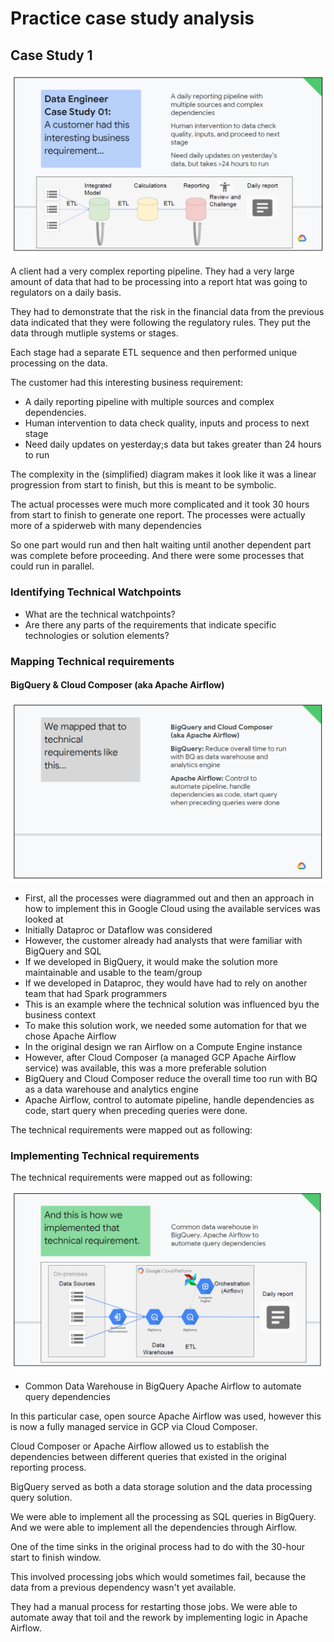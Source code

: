 # Practice case study analysis

## Case Study 1

![case-study-1](./imgs/case-study-1.PNG)

A client had a very complex reporting pipeline. They had a very large amount of data that had to be processing into a report htat was going to regulators on a daily basis.

They had to demonstrate that the risk in the financial data from the previous data indicated that they were following the regulatory rules. They put the data through mutliple systems or stages.

Each stage had a separate ETL sequence and then performed unique processing on the data.

The customer had this interesting business requirement:

- A daily reporting pipeline with multiple sources and complex dependencies.
- Human intervention to data check quality, inputs and process to next stage
- Need daily updates on yesterday;s data but takes greater than 24 hours to run

The complexity in the (simplified) diagram makes it look like it was a linear progression from start to finish, but this is meant to be symbolic.

The actual processes were much more complicated and it took 30 hours from start to finish to generate one report. The processes were actually more of a spiderweb with many dependencies

So one part would run and then halt waiting until another dependent part was complete before proceeding. And there were some processes that could run in parallel.

### Identifying Technical Watchpoints

- What are the technical watchpoints?
- Are there any parts of the requirements that indicate specific technologies or solution elements?

### Mapping Technical requirements

#### BigQuery & Cloud Composer (aka Apache Airflow)

![case-study-ans](./imgs/case-study-1-ans.PNG)

- First, all the processes were diagrammed out and then an approach in how to implement this in Google Cloud using the available services was looked at
- Initially Dataproc or Dataflow was considered
- However, the customer already had analysts that were familiar with BigQuery and SQL
- If we developed in BigQuery, it would make the solution more maintainable and usable to the team/group
- If we developed in Dataproc, they would have had to rely on another team that had Spark programmers
- This is an example where the technical solution was influenced byu the business context
- To make this solution work, we needed some automation for that we chose Apache Airflow
- In the original design we ran Airflow on a Compute Engine instance
- However, after Cloud Composer (a managed GCP Apache Airflow service) was available, this was a more preferable solution
- BigQuery and Cloud Composer reduce the overall time too run with BQ as a data warehouse and analytics engine
- Apache Airflow, control to automate pipeline, handle dependencies as code, start query when preceding queries were done.

The technical requirements were mapped out as following:

### Implementing Technical requirements

The technical requirements were mapped out as following:

![implement-reqs](./imgs/implement-reqs.PNG)

- Common Data Warehouse in BigQuery Apache Airflow to automate query dependencies

In this particular case, open source Apache Airflow was used, however this is now a fully managed service in GCP via Cloud Composer.

Cloud Composer or Apache Airflow allowed us to establish the dependencies between different queries that existed in the original reporting process.

BigQuery served as both a data storage solution and the data processing query solution.

We were able to implement all the processing as SQL queries in BigQuery. And we were able to implement all the dependencies through Airflow.

One of the time sinks in the original process had to do with the 30-hour start to finish window.

This involved processing jobs which would sometimes fail, because the data from a previous dependency wasn't yet available.

They had a manual process for restarting those jobs. We were able to automate away that toil and the rework by implementing logic in Apache Airflow.
